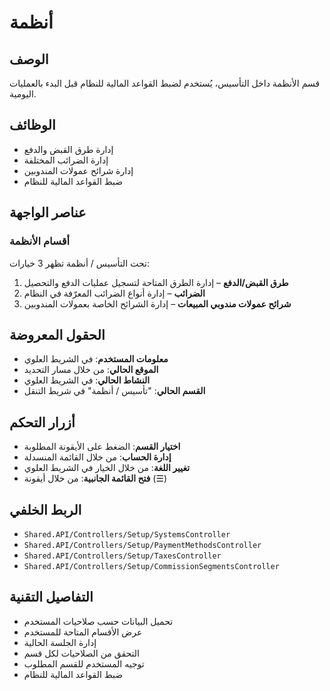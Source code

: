 # أنظمة

## الوصف
قسم الأنظمة داخل التأسيس، يُستخدم لضبط القواعد المالية للنظام قبل البدء بالعمليات اليومية.

## الوظائف
- إدارة طرق القبض والدفع
- إدارة الضرائب المختلفة
- إدارة شرائح عمولات المندوبين
- ضبط القواعد المالية للنظام

## عناصر الواجهة

### أقسام الأنظمة
تحت التأسيس / أنظمة تظهر 3 خيارات:

1. **طرق القبض/الدفع** – إدارة الطرق المتاحة لتسجيل عمليات الدفع والتحصيل
2. **الضرائب** – إدارة أنواع الضرائب المعرّفة في النظام
3. **شرائح عمولات مندوبي المبيعات** – إدارة الشرائح الخاصة بعمولات المندوبين

## الحقول المعروضة
- **معلومات المستخدم**: في الشريط العلوي
- **الموقع الحالي**: من خلال مسار التحديد
- **النشاط الحالي**: في الشريط العلوي
- **القسم الحالي**: "تأسيس / أنظمة" في شريط التنقل

## أزرار التحكم
- **اختيار القسم**: الضغط على الأيقونة المطلوبة
- **إدارة الحساب**: من خلال القائمة المنسدلة
- **تغيير اللغة**: من خلال الخيار في الشريط العلوي
- **فتح القائمة الجانبية**: من خلال أيقونة (☰)

## الربط الخلفي
- `Shared.API/Controllers/Setup/SystemsController`
- `Shared.API/Controllers/Setup/PaymentMethodsController`
- `Shared.API/Controllers/Setup/TaxesController`
- `Shared.API/Controllers/Setup/CommissionSegmentsController`

## التفاصيل التقنية
- تحميل البيانات حسب صلاحيات المستخدم
- عرض الأقسام المتاحة للمستخدم
- إدارة الجلسة الحالية
- التحقق من الصلاحيات لكل قسم
- توجيه المستخدم للقسم المطلوب
- ضبط القواعد المالية للنظام
